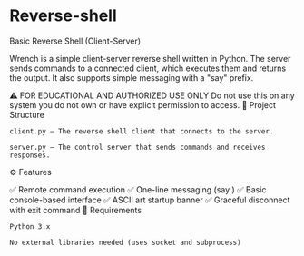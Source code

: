 # Reverse-shell
 Basic Reverse Shell (Client-Server)

Wrench is a simple client-server reverse shell written in Python. The server sends commands to a connected client, which executes them and returns the output. It also supports simple messaging with a "say" prefix.

⚠️ FOR EDUCATIONAL AND AUTHORIZED USE ONLY
Do not use this on any system you do not own or have explicit permission to access.
🧰 Project Structure

    client.py – The reverse shell client that connects to the server.

    server.py – The control server that sends commands and receives responses.

⚙️ Features

✅ Remote command execution
✅ One-line messaging (say <message>)
✅ Basic console-based interface
✅ ASCII art startup banner
✅ Graceful disconnect with exit command
🔧 Requirements

    Python 3.x

    No external libraries needed (uses socket and subprocess)
